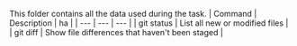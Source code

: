 
This folder contains all the data used during the task.
| Command | Description | ha |
| --- | --- | --- |
| git status | List all new or modified files |
| git diff | Show file differences that haven't been staged |
